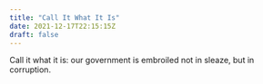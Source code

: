 ```yaml
---
title: "Call It What It Is"
date: 2021-12-17T22:15:15Z
draft: false
---
```


Call it what it is: our government is embroiled not in sleaze, but in corruption.
